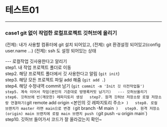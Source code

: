 # 테스트01
---
### case1  git 없이 작업한 로컬프로젝트 깃허브에 올리기
(전제): 내가 사용할 컴퓨터에 git 설치 되어있고,
(전제): git 환경설정 되어있고(config user.name ...)
(전제): ssh 도 설정 되어있는 상태

--- 로컬작업 깃사용한다고 알리기  
step1. 내 작업 프로젝트 폴더로 이동  
step2. 해당 프로젝트 폴더에서 깃 사용한다고 알림 (`git init`)  
step3. 해당 모든 프로젝트 파일 add 해줌 (`git add .`)  
step4. 해당 수정내역 commit 남기 (`git commit -m 'Init 깃 이전작업들')  
step5. 계속 이어서 작업(본인의 기준대로 방명록커밋 남기기)  
--- 깃허브올리기  
step6. 깃허브에 빈(깨끗한) 레파지토리 생성  
step7. 원격 깃허브 저장소랑 로컬 저장소랑 연결하기(`git remote add origin <본인의 깃 레파지토리 주소>` )  
step8. 로컬 브랜치가 master 라면 main으로 변경 (`git branch -M main` )  
step9. 원격 저장소(origin) main 브랜치에 로컬 main 브랜치 push (`git push -u origin main`)  
step10. 깃허브 들어가서 코드가 잘 올라갔는지 확인~  